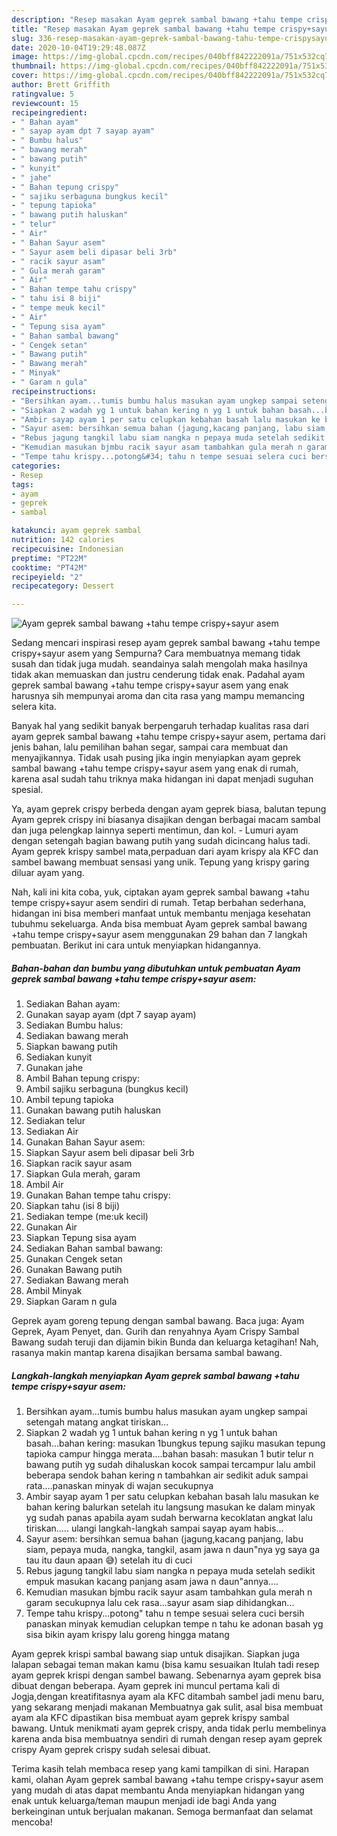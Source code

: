 ```yaml
---
description: "Resep masakan Ayam geprek sambal bawang +tahu tempe crispy+sayur asem | Cara Buat Ayam geprek sambal bawang +tahu tempe crispy+sayur asem Yang Enak Dan Mudah"
title: "Resep masakan Ayam geprek sambal bawang +tahu tempe crispy+sayur asem | Cara Buat Ayam geprek sambal bawang +tahu tempe crispy+sayur asem Yang Enak Dan Mudah"
slug: 336-resep-masakan-ayam-geprek-sambal-bawang-tahu-tempe-crispysayur-asem-cara-buat-ayam-geprek-sambal-bawang-tahu-tempe-crispysayur-asem-yang-enak-dan-mudah
date: 2020-10-04T19:29:48.087Z
image: https://img-global.cpcdn.com/recipes/040bff842222091a/751x532cq70/ayam-geprek-sambal-bawang-tahu-tempe-crispysayur-asem-foto-resep-utama.jpg
thumbnail: https://img-global.cpcdn.com/recipes/040bff842222091a/751x532cq70/ayam-geprek-sambal-bawang-tahu-tempe-crispysayur-asem-foto-resep-utama.jpg
cover: https://img-global.cpcdn.com/recipes/040bff842222091a/751x532cq70/ayam-geprek-sambal-bawang-tahu-tempe-crispysayur-asem-foto-resep-utama.jpg
author: Brett Griffith
ratingvalue: 5
reviewcount: 15
recipeingredient:
- " Bahan ayam"
- " sayap ayam dpt 7 sayap ayam"
- " Bumbu halus"
- " bawang merah"
- " bawang putih"
- " kunyit"
- " jahe"
- " Bahan tepung crispy"
- " sajiku serbaguna bungkus kecil"
- " tepung tapioka"
- " bawang putih haluskan"
- " telur"
- " Air"
- " Bahan Sayur asem"
- " Sayur asem beli dipasar beli 3rb"
- " racik sayur asam"
- " Gula merah garam"
- " Air"
- " Bahan tempe tahu crispy"
- " tahu isi 8 biji"
- " tempe meuk kecil"
- " Air"
- " Tepung sisa ayam"
- " Bahan sambal bawang"
- " Cengek setan"
- " Bawang putih"
- " Bawang merah"
- " Minyak"
- " Garam n gula"
recipeinstructions:
- "Bersihkan ayam...tumis bumbu halus masukan ayam ungkep sampai setengah matang angkat tiriskan..."
- "Siapkan 2 wadah yg 1 untuk bahan kering n yg 1 untuk bahan basah...bahan kering: masukan 1bungkus tepung sajiku masukan tepung tapioka campur hingga merata....bahan basah: masukan 1 butir telur n bawang putih yg sudah dihaluskan kocok sampai tercampur lalu ambil beberapa sendok bahan kering n tambahkan air sedikit aduk sampai rata....panaskan minyak di wajan secukupnya"
- "Ambir sayap ayam 1 per satu celupkan kebahan basah lalu masukan ke bahan kering balurkan setelah itu langsung masukan ke dalam minyak yg sudah panas apabila ayam sudah berwarna kecoklatan angkat lalu tiriskan..... ulangi langkah-langkah sampai sayap ayam habis..."
- "Sayur asem: bersihkan semua bahan (jagung,kacang panjang, labu siam, pepaya muda, nangka, tangkil, asam jawa n daun&#34;nya yg saya ga tau itu daun apaan 😅) setelah itu di cuci"
- "Rebus jagung tangkil labu siam nangka n pepaya muda setelah sedikit empuk masukan kacang panjang asam jawa n daun&#34;annya...."
- "Kemudian masukan bjmbu racik sayur asam tambahkan gula merah n garam secukupnya lalu cek rasa...sayur asam siap dihidangkan..."
- "Tempe tahu krispy...potong&#34; tahu n tempe sesuai selera cuci bersih panaskan minyak kemudian celupkan tempe n tahu ke adonan basah yg sisa bikin ayam krispy lalu goreng hingga matang"
categories:
- Resep
tags:
- ayam
- geprek
- sambal

katakunci: ayam geprek sambal 
nutrition: 142 calories
recipecuisine: Indonesian
preptime: "PT22M"
cooktime: "PT42M"
recipeyield: "2"
recipecategory: Dessert

---
```



![Ayam geprek sambal bawang +tahu tempe crispy+sayur asem](https://img-global.cpcdn.com/recipes/040bff842222091a/751x532cq70/ayam-geprek-sambal-bawang-tahu-tempe-crispysayur-asem-foto-resep-utama.jpg)

Sedang mencari inspirasi resep ayam geprek sambal bawang +tahu tempe crispy+sayur asem yang Sempurna? Cara membuatnya memang tidak susah dan tidak juga mudah. seandainya salah mengolah maka hasilnya tidak akan memuaskan dan justru cenderung tidak enak. Padahal ayam geprek sambal bawang +tahu tempe crispy+sayur asem yang enak harusnya sih mempunyai aroma dan cita rasa yang mampu memancing selera kita.

Banyak hal yang sedikit banyak berpengaruh terhadap kualitas rasa dari ayam geprek sambal bawang +tahu tempe crispy+sayur asem, pertama dari jenis bahan, lalu pemilihan bahan segar, sampai cara membuat dan menyajikannya. Tidak usah pusing jika ingin menyiapkan ayam geprek sambal bawang +tahu tempe crispy+sayur asem yang enak di rumah, karena asal sudah tahu triknya maka hidangan ini dapat menjadi suguhan spesial.

Ya, ayam geprek crispy berbeda dengan ayam geprek biasa, balutan tepung Ayam geprek crispy ini biasanya disajikan dengan berbagai macam sambal dan juga pelengkap lainnya seperti mentimun, dan kol. - Lumuri ayam dengan setengah bagian bawang putih yang sudah dicincang halus tadi. Ayam geprek krispy sambel mata,perpaduan dari ayam krispy ala KFC dan sambel bawang membuat sensasi yang unik. Tepung yang krispy garing diluar ayam yang.


Nah, kali ini kita coba, yuk, ciptakan ayam geprek sambal bawang +tahu tempe crispy+sayur asem sendiri di rumah. Tetap berbahan sederhana, hidangan ini bisa memberi manfaat untuk membantu menjaga kesehatan tubuhmu sekeluarga. Anda bisa membuat Ayam geprek sambal bawang +tahu tempe crispy+sayur asem menggunakan 29 bahan dan 7 langkah pembuatan. Berikut ini cara untuk menyiapkan hidangannya.

<!--inarticleads1-->

##### Bahan-bahan dan bumbu yang dibutuhkan untuk pembuatan Ayam geprek sambal bawang +tahu tempe crispy+sayur asem:

1. Sediakan  Bahan ayam:
1. Gunakan  sayap ayam (dpt 7 sayap ayam)
1. Sediakan  Bumbu halus:
1. Sediakan  bawang merah
1. Siapkan  bawang putih
1. Sediakan  kunyit
1. Gunakan  jahe
1. Ambil  Bahan tepung crispy:
1. Ambil  sajiku serbaguna (bungkus kecil)
1. Ambil  tepung tapioka
1. Gunakan  bawang putih haluskan
1. Sediakan  telur
1. Sediakan  Air
1. Gunakan  Bahan Sayur asem:
1. Siapkan  Sayur asem beli dipasar beli 3rb
1. Siapkan  racik sayur asam
1. Siapkan  Gula merah, garam
1. Ambil  Air
1. Gunakan  Bahan tempe tahu crispy:
1. Siapkan  tahu (isi 8 biji)
1. Sediakan  tempe (me:uk kecil)
1. Gunakan  Air
1. Siapkan  Tepung sisa ayam
1. Sediakan  Bahan sambal bawang:
1. Gunakan  Cengek setan
1. Gunakan  Bawang putih
1. Sediakan  Bawang merah
1. Ambil  Minyak
1. Siapkan  Garam n gula


Geprek ayam goreng tepung dengan sambal bawang. Baca juga: Ayam Geprek, Ayam Penyet, dan. Gurih dan renyahnya Ayam Crispy Sambal Bawang sudah teruji dan dijamin bikin Bunda dan keluarga ketagihan! Nah, rasanya makin mantap karena disajikan bersama sambal bawang. 

<!--inarticleads2-->

##### Langkah-langkah menyiapkan Ayam geprek sambal bawang +tahu tempe crispy+sayur asem:

1. Bersihkan ayam...tumis bumbu halus masukan ayam ungkep sampai setengah matang angkat tiriskan...
1. Siapkan 2 wadah yg 1 untuk bahan kering n yg 1 untuk bahan basah...bahan kering: masukan 1bungkus tepung sajiku masukan tepung tapioka campur hingga merata....bahan basah: masukan 1 butir telur n bawang putih yg sudah dihaluskan kocok sampai tercampur lalu ambil beberapa sendok bahan kering n tambahkan air sedikit aduk sampai rata....panaskan minyak di wajan secukupnya
1. Ambir sayap ayam 1 per satu celupkan kebahan basah lalu masukan ke bahan kering balurkan setelah itu langsung masukan ke dalam minyak yg sudah panas apabila ayam sudah berwarna kecoklatan angkat lalu tiriskan..... ulangi langkah-langkah sampai sayap ayam habis...
1. Sayur asem: bersihkan semua bahan (jagung,kacang panjang, labu siam, pepaya muda, nangka, tangkil, asam jawa n daun&#34;nya yg saya ga tau itu daun apaan 😅) setelah itu di cuci
1. Rebus jagung tangkil labu siam nangka n pepaya muda setelah sedikit empuk masukan kacang panjang asam jawa n daun&#34;annya....
1. Kemudian masukan bjmbu racik sayur asam tambahkan gula merah n garam secukupnya lalu cek rasa...sayur asam siap dihidangkan...
1. Tempe tahu krispy...potong&#34; tahu n tempe sesuai selera cuci bersih panaskan minyak kemudian celupkan tempe n tahu ke adonan basah yg sisa bikin ayam krispy lalu goreng hingga matang


Ayam geprek krispi sambal bawang siap untuk disajikan. Siapkan juga lalapan sebagai teman makan kamu (bisa kamu sesuaikan Itulah tadi resep ayam geprek krispi dengan sambel bawang. Sebenarnya ayam geprek bisa dibuat dengan beberapa. Ayam geprek ini muncul pertama kali di Jogja,dengan kreatifitasnya ayam ala KFC ditambah sambel jadi menu baru, yang sekarang menjadi makanan Membuatnya gak sulit, asal bisa membuat ayam ala KFC dipastikan bisa membuat ayam geprek krispy sambal bawang. Untuk menikmati ayam geprek crispy, anda tidak perlu membelinya karena anda bisa membuatnya sendiri di rumah dengan resep ayam geprek crispy Ayam geprek crispy sudah selesai dibuat. 

Terima kasih telah membaca resep yang kami tampilkan di sini. Harapan kami, olahan Ayam geprek sambal bawang +tahu tempe crispy+sayur asem yang mudah di atas dapat membantu Anda menyiapkan hidangan yang enak untuk keluarga/teman maupun menjadi ide bagi Anda yang berkeinginan untuk berjualan makanan. Semoga bermanfaat dan selamat mencoba!
